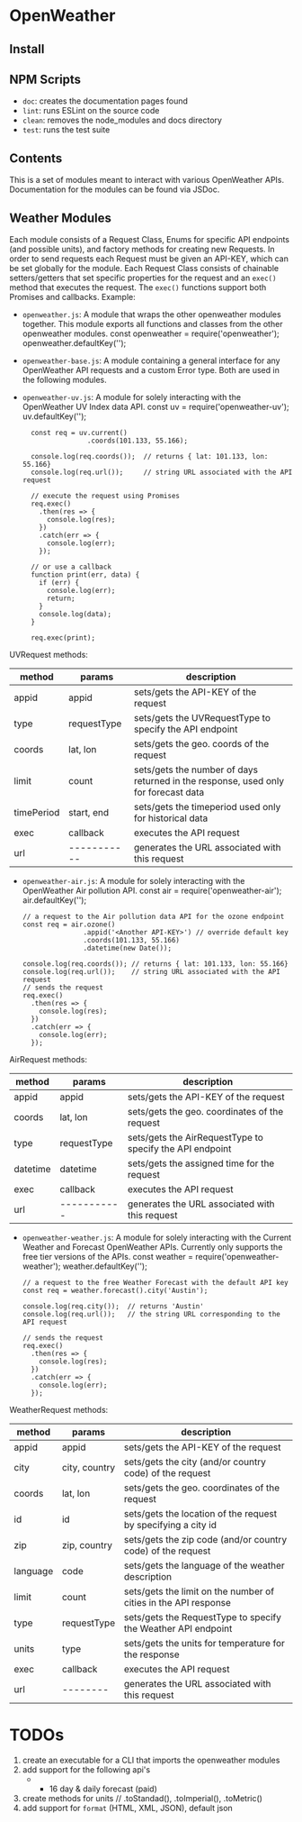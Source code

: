 # OpenWeather

## Install

## NPM Scripts
* `doc`: creates the documentation pages found
* `lint`: runs ESLint on the source code
* `clean`: removes the node\_modules and docs directory
* `test`: runs the test suite

## Contents
This is a set of modules meant to interact with various OpenWeather APIs. Documentation for the modules can be found via JSDoc.

## Weather Modules
Each module consists of a Request Class, Enums for specific API endpoints (and possible units), and factory methods for creating new Requests. In order to send requests each Request must be given an API-KEY, which can be set globally for the module. Each Request Class consists of chainable setters/getters that set specific properties for the request and an `exec()` method that executes the request. The `exec()` functions support both Promises and callbacks. Example:


* `openweather.js`: A module that wraps the other openweather modules together. This module exports all functions and classes from the other openweather modules.
        const openweather = require('openweather');
        openweather.defaultKey('<API-KEY>');

* `openweather-base.js`: A module containing a general interface for any OpenWeather API requests and a custom Error type. Both are used in the following modules.

* `openweather-uv.js`: A module for solely interacting with the OpenWeather UV Index data API.
        const uv = require('openweather-uv');
        uv.defaultKey('<API-KEY>');

        const req = uv.current()
                      .coords(101.133, 55.166);

        console.log(req.coords());  // returns { lat: 101.133, lon: 55.166}
        console.log(req.url());     // string URL associated with the API request

        // execute the request using Promises
        req.exec()
          .then(res => {
            console.log(res);
          })
          .catch(err => {
            console.log(err);
          });

        // or use a callback
        function print(err, data) {
          if (err) {
            console.log(err);
            return;
          }
          console.log(data);
        }

        req.exec(print);


UVRequest methods:

|   method   |   params    |  description  |
| ---------  |   ------    | ------------- |
| appid      | appid       | sets/gets the API-KEY of the request |
| type       | requestType | sets/gets the UVRequestType to specify the API endpoint |
| coords     | lat, lon    | sets/gets the geo. coords of the request |
| limit      | count       | sets/gets the number of days returned in the response, used only for forecast data |
| timePeriod | start, end  | sets/gets the timeperiod used only for historical data|
| exec       | callback    | executes the API request |
| url        | ----------- | generates the URL associated with this request |

* `openweather-air.js`: A module for solely interacting with the OpenWeather Air pollution API.
      const air = require('openweather-air');
      air.defaultKey('<API-KEY>');

      // a request to the Air pollution data API for the ozone endpoint
      const req = air.ozone()
                     .appid('<Another API-KEY>') // override default key
                     .coords(101.133, 55.166)
                     .datetime(new Date());

      console.log(req.coords()); // returns { lat: 101.133, lon: 55.166}
      console.log(req.url());    // string URL associated with the API request
      // sends the request
      req.exec()
        .then(res => {
          console.log(res);
        })
        .catch(err => {
          console.log(err);
        });

AirRequest methods:

|  method  |    params   | description  |
| -------- | ----------- |------------- |
| appid    | appid       | sets/gets the API-KEY of the request |
| coords   | lat, lon    | sets/gets the geo. coordinates of the request |
| type     | requestType | sets/gets the AirRequestType to specify the API endpoint |
| datetime | datetime    | sets/gets the assigned time for the request |
| exec     | callback    | executes the API request |
| url      | ----------- | generates the URL associated with this request |


* `openweather-weather.js`: A module for solely interacting with the Current Weather and Forecast OpenWeather APIs. Currently only supports the free tier versions of the APIs.
      const weather = require('openweather-weather');
      weather.defaultKey('<API-KEY>');

      // a request to the free Weather Forecast with the default API key
      const req = weather.forecast().city('Austin');

      console.log(req.city());  // returns 'Austin'
      console.log(req.url());   // the string URL corresponding to the API request

      // sends the request
      req.exec()
        .then(res => {
          console.log(res);
        })
        .catch(err => {
          console.log(err);
        });

WeatherRequest methods:

|  method  |     params    | description  |
| -------- | ------------- |------------- |
| appid    | appid         | sets/gets the API-KEY of the request |
| city     | city, country | sets/gets the city (and/or country code) of the request |
| coords   | lat, lon      | sets/gets the geo. coordinates of the request |
| id       | id            | sets/gets the location of the request by specifying a city id |
| zip      | zip, country  | sets/gets the zip code (and/or country code) of the request |
| language | code          | sets/gets the language of the weather description |
| limit    | count         | sets/gets the limit on the number of cities in the API response |
| type     | requestType   | sets/gets the RequestType to specify the Weather API endpoint |
| units    | type          | sets/gets the units for temperature for the response |
| exec     | callback      | executes the API request |
| url      | --------      | generates the URL associated with this request  |


# TODOs
1. create an executable for a CLI that imports the openweather modules
4. add support for the following api's
   *  - 16 day & daily forecast (paid)
5. create methods for units // .toStandad(), .toImperial(), .toMetric()
6. add support for `format` (HTML, XML, JSON), default json
